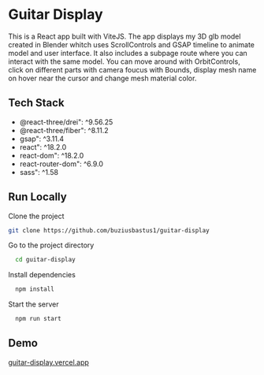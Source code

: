 # Guitar Display

This is a React app built with ViteJS. The app displays my 3D glb model created in Blender whitch uses ScrollControls and GSAP timeline to animate model and user interface. It also includes a subpage route where you can interact with the same model. You can move around with OrbitControls, click on different parts with camera foucus with Bounds, display mesh name on hover near the cursor and change mesh material color.


## Tech Stack

- @react-three/drei": ^9.56.25
- @react-three/fiber": ^8.11.2
- gsap": ^3.11.4
- react": ^18.2.0
- react-dom": ^18.2.0
- react-router-dom": ^6.9.0
- sass": ^1.58
    
## Run Locally

Clone the project

```bash
git clone https://github.com/buziusbastus1/guitar-display
```

Go to the project directory

```bash
  cd guitar-display
```

Install dependencies

```bash
  npm install
```

Start the server

```bash
  npm run start
```


## Demo
[guitar-display.vercel.app](https://guitar-display.vercel.app/)


